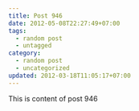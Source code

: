 ```yaml
---
title: Post 946
date: 2012-05-08T22:27:49+07:00
tags:
  - random post
  - untagged
category:
  - random post
  - uncategorized
updated: 2012-03-18T11:05:17+07:00
---
```

This is content of post 946